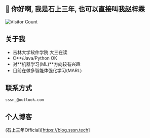 ## 👋 你好啊, 我是石上三年, 也可以直接叫我赵梓霖

![Visitor Count](https://profile-counter.glitch.me/sssn-tech/count.svg)

## 关于我
- 吉林大学软件学院 大三在读
- C++/Java/Python OK 
- 对**机器学习(ML)**方向较有兴趣
- 目前在做多智能体强化学习(MARL)
  
## 联系方式
`sssn_@outlook.com`

## 个人博客
(石上三年Official)[https://blog.sssn.tech]


<!--
**sssn-tech/sssn-tech** is a ✨ _special_ ✨ repository because its `README.md` (this file) appears on your GitHub profile.

Here are some ideas to get you started:

- 🔭 I’m currently working on ...
- 🌱 I’m currently learning ...
- 👯 I’m looking to collaborate on ...
- 🤔 I’m looking for help with ...
- 💬 Ask me about ...
- 📫 How to reach me: ...
- 😄 Pronouns: ...
- ⚡ Fun fact: ...
-->
